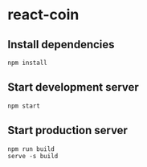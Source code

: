# react-coin


## Install dependencies

```
npm install
```

## Start development server
```
npm start
```

## Start production server
```
npm run build
serve -s build
```
